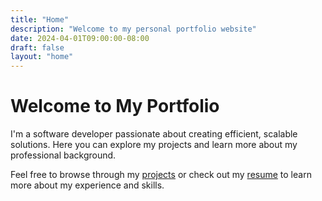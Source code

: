 ```yaml
---
title: "Home"
description: "Welcome to my personal portfolio website"
date: 2024-04-01T09:00:00-08:00
draft: false
layout: "home"
---
```


# Welcome to My Portfolio

I'm a software developer passionate about creating efficient, scalable solutions. Here you can explore my projects and learn more about my professional background.

Feel free to browse through my [projects](/projects/) or check out my [resume](/resume/) to learn more about my experience and skills.
